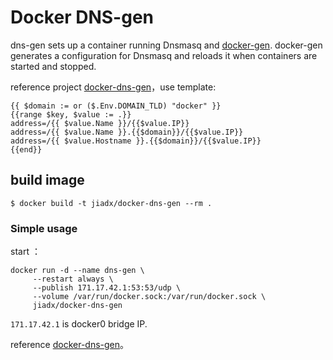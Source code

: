 # Docker DNS-gen

dns-gen sets up a container running Dnsmasq and [docker-gen].
docker-gen generates a configuration for Dnsmasq and reloads it when containers are
started and stopped.

reference project [docker-dns-gen]，use template:

    {{ $domain := or ($.Env.DOMAIN_TLD) "docker" }}
    {{range $key, $value := .}}
    address=/{{ $value.Name }}/{{$value.IP}}
    address=/{{ $value.Name }}.{{$domain}}/{{$value.IP}}
    address=/{{ $value.Hostname }}.{{$domain}}/{{$value.IP}}
    {{end}}

## build image

    $ docker build -t jiadx/docker-dns-gen --rm .

### Simple usage
start ：

    docker run -d --name dns-gen \
         --restart always \
         --publish 171.17.42.1:53:53/udp \
         --volume /var/run/docker.sock:/var/run/docker.sock \
         jiadx/docker-dns-gen
`171.17.42.1` is docker0 bridge IP.

reference [docker-dns-gen]。

  [docker-dns-gen]: https://github.com/jderusse/docker-dns-gen
  [docker-gen]: https://github.com/jwilder/docker-gen